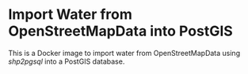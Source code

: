 # Import Water from OpenStreetMapData into PostGIS

This is a Docker image to import water from OpenStreetMapData using *shp2pgsql* into a PostGIS database.
